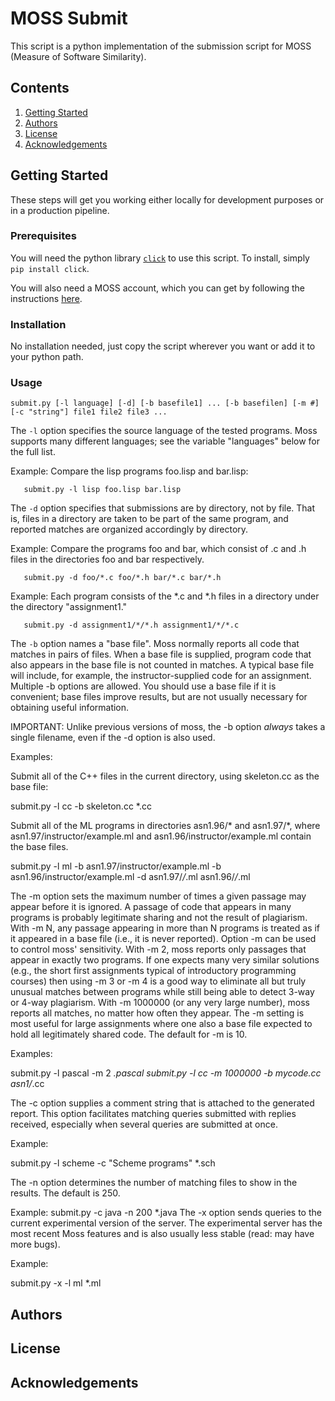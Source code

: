 # MOSS Submit

This script is a python implementation of the submission script for MOSS (Measure of Software Similarity).  

## Contents

1. [Getting Started](https://github.com/theodore-ando/moss-submit#getting-started)
2. [Authors](https://github.com/theodore-ando/moss-submit#authors)
3. [License](https://github.com/theodore-ando/moss-submit#license)
4. [Acknowledgements](https://github.com/theodore-ando/moss-submit#acknowledgements)

## Getting Started

These steps will get you working either locally for development purposes or in a production pipeline.

### Prerequisites

You will need the python library [`click`](http://click.pocoo.org/5/) to use this script.  To install, simply `pip install click`.

You will also need a MOSS account, which you can get by following the instructions [here](http://moss.stanford.edu). 

### Installation

No installation needed, just copy the script wherever you want or add it to your python path.

### Usage

```
submit.py [-l language] [-d] [-b basefile1] ... [-b basefilen] [-m #] [-c "string"] file1 file2 file3 ...
```

The `-l` option specifies the source language of the tested programs.
Moss supports many different languages; see the variable "languages" below for the
full list.

Example: Compare the lisp programs foo.lisp and bar.lisp:
```
   submit.py -l lisp foo.lisp bar.lisp
```
The `-d` option specifies that submissions are by directory, not by file.
That is, files in a directory are taken to be part of the same program,
and reported matches are organized accordingly by directory.

Example: Compare the programs foo and bar, which consist of .c and .h
files in the directories foo and bar respectively.
```
   submit.py -d foo/*.c foo/*.h bar/*.c bar/*.h
```
Example: Each program consists of the *.c and *.h files in a directory under
the directory "assignment1."
```
   submit.py -d assignment1/*/*.h assignment1/*/*.c
```
The `-b` option names a "base file".  Moss normally reports all code
that matches in pairs of files.  When a base file is supplied,
program code that also appears in the base file is not counted in matches.
A typical base file will include, for example, the instructor-supplied
code for an assignment.  Multiple -b options are allowed.  You should
use a base file if it is convenient; base files improve results, but
are not usually necessary for obtaining useful information.

IMPORTANT: Unlike previous versions of moss, the -b option *always*
takes a single filename, even if the -d option is also used.

Examples:

 Submit all of the C++ files in the current directory, using skeleton.cc
 as the base file:

   submit.py -l cc -b skeleton.cc *.cc

 Submit all of the ML programs in directories asn1.96/* and asn1.97/*, where
 asn1.97/instructor/example.ml and asn1.96/instructor/example.ml contain the base files.

   submit.py -l ml -b asn1.97/instructor/example.ml -b asn1.96/instructor/example.ml -d asn1.97/*/*.ml asn1.96/*/*.ml

The -m option sets the maximum number of times a given passage may appear
before it is ignored.  A passage of code that appears in many programs
is probably legitimate sharing and not the result of plagiarism.  With -m N,
any passage appearing in more than N programs is treated as if it appeared in
a base file (i.e., it is never reported).  Option -m can be used to control
moss' sensitivity.  With -m 2, moss reports only passages that appear
in exactly two programs.  If one expects many very similar solutions
(e.g., the short first assignments typical of introductory programming
courses) then using -m 3 or -m 4 is a good way to eliminate all but
truly unusual matches between programs while still being able to detect
3-way or 4-way plagiarism.  With -m 1000000 (or any very
large number), moss reports all matches, no matter how often they appear.
The -m setting is most useful for large assignments where one also a base file
expected to hold all legitimately shared code.  The default for -m is 10.

Examples:

  submit.py -l pascal -m 2 *.pascal
  submit.py -l cc -m 1000000 -b mycode.cc asn1/*.cc


The -c option supplies a comment string that is attached to the generated
report.  This option facilitates matching queries submitted with replies
received, especially when several queries are submitted at once.

Example:

  submit.py -l scheme -c "Scheme programs" *.sch

The -n option determines the number of matching files to show in the results.
The default is 250.

Example:
  submit.py -c java -n 200 *.java
The -x option sends queries to the current experimental version of the server.
The experimental server has the most recent Moss features and is also usually
less stable (read: may have more bugs).

Example:

  submit.py -x -l ml *.ml


## Authors

## License

## Acknowledgements
